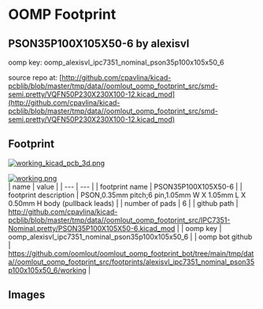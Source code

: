 # OOMP Footprint  
## PSON35P100X105X50-6  by alexisvl  
  
oomp key: oomp_alexisvl_ipc7351_nominal_pson35p100x105x50_6  
  
source repo at: [http://github.com/cpavlina/kicad-pcblib/blob/master/tmp/data//oomlout_oomp_footprint_src/smd-semi.pretty/VQFN50P230X230X100-12.kicad_mod](http://github.com/cpavlina/kicad-pcblib/blob/master/tmp/data//oomlout_oomp_footprint_src/smd-semi.pretty/VQFN50P230X230X100-12.kicad_mod)  
## Footprint  
  
[![working_kicad_pcb_3d.png](working_kicad_pcb_3d_600.png)](working_kicad_pcb_3d.png)  
  
[![working.png](working_600.png)](working.png)  
| name | value | 
| --- | --- | 
| footprint name | PSON35P100X105X50-6 | 
| footprint description | PSON,0.35mm pitch;6 pin,1.05mm W X 1.05mm L X 0.50mm H body (pullback leads) | 
| number of pads | 6 | 
| github path | http://github.com/cpavlina/kicad-pcblib/blob/master/tmp/data//oomlout_oomp_footprint_src/IPC7351-Nominal.pretty/PSON35P100X105X50-6.kicad_mod | 
| oomp key | oomp_alexisvl_ipc7351_nominal_pson35p100x105x50_6 | 
| oomp bot github | https://github.com/oomlout/oomlout_oomp_footprint_bot/tree/main/tmp/data//oomlout_oomp_footprint_src/footprints/alexisvl_ipc7351_nominal_pson35p100x105x50_6/working | 
## Images  
